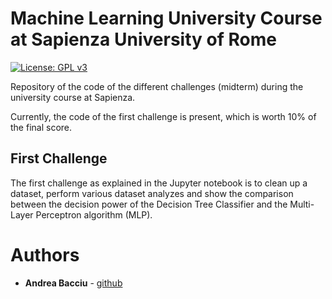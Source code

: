 # Machine Learning University Course at Sapienza University of Rome
[![License: GPL v3](https://img.shields.io/badge/-Sapienza%20University%20of%20Rome-red)](https://www.uniroma1.it/en)

Repository of the code of the different challenges (midterm) during the university course at Sapienza.<br>

Currently, the code of the first challenge is present, which is worth 10% of the final score. <br>


## First Challenge
The first challenge as explained in the Jupyter notebook is to clean up a dataset, perform various dataset analyzes and show the comparison between the decision power of the Decision Tree Classifier and the Multi-Layer Perceptron algorithm (MLP).<br>




# Authors

* **Andrea Bacciu**  - [github](https://github.com/andreabac3)
 
